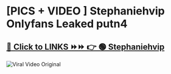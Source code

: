 
 # [PICS + VIDEO ] Stephaniehvip Onlyfans Leaked putn4

## <h2><a href="https://clipsfans.com/Stephaniehvip&ref=git">🔗 Click to LINKS ⏩⏩ 👉 🟢 Stephaniehvip </a></h2>

<a href="https://clipsfans.com/Stephaniehvip&ref=git" rel="nofollow" data-target="animated-image.originalLink"><img src="https://i.ibb.co.com/xMMVF88/686577567.gif" alt="Viral Video Original" style="max-width: 100%; display: inline-block;" data-target="animated-image.originalImage"></a>

